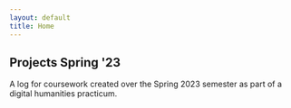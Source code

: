 ```yaml
---
layout: default
title: Home
---
```


## Projects Spring '23
A log for coursework created over the Spring 2023 semester as part of a digital humanities practicum.


